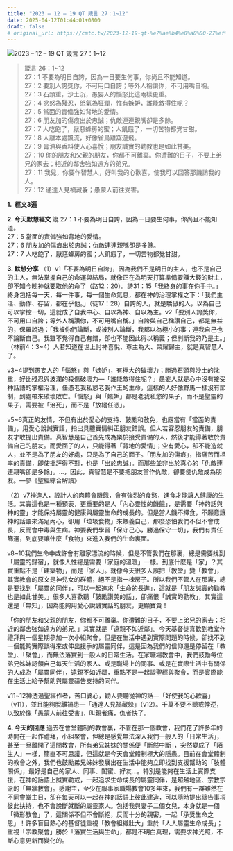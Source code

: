```yaml
---
title: "2023 – 12 – 19 QT 箴言 27：1~12"
date: 2025-04-12T01:44:01+0800
draft: false
# original_url: https://cmtc.tw/2023-12-19-qt-%e7%ae%b4%e8%a8%80-27%ef%bc%9a112
---
```


![2023 – 12 – 19 QT 箴言 27：1\~12](/images/qt.jpg  "2023 – 12 – 19 QT 箴言 27：1\~12")

> 箴言 26：1\~12  
> 27：1 不要為明日自誇，因為一日要生何事，你尚且不能知道。  
> 27：2 要別人誇獎你，不可用口自誇；等外人稱讚你，不可用嘴自稱。  
> 27：3 石頭重，沙土沉，愚妄人的惱怒比這兩樣更重。  
> 27：4 忿怒為殘忍，怒氣為狂瀾，惟有嫉妒，誰能敵得住呢？  
> 27：5 當面的責備強如背地的愛情。  
> 27：6 朋友加的傷痕出於忠誠；仇敵連連親嘴卻是多餘。  
> 27：7 人吃飽了，厭惡蜂房的蜜；人飢餓了，一切苦物都覺甘甜。  
> 27：8 人離本處飄流，好像雀鳥離窩遊飛。  
> 27：9 膏油與香料使人心喜悅；朋友誠實的勸教也是如此甘美。  
> 27：10 你的朋友和父親的朋友，你都不可離棄。你遭難的日子，不要上弟兄的家去；相近的鄰舍強如遠方的弟兄。  
> 27：11 我兒，你要作智慧人，好叫我的心歡喜，使我可以回答那譏誚我的人。  
> 27：12 通達人見禍藏躲；愚蒙人前往受害。

**1.  經文3遍**

**2. 今天默想經文**
箴 27：1 不要為明日自誇，因為一日要生何事，你尚且不能知道。  
27：5 當面的責備強如背地的愛情。  
27：6 朋友加的傷痕出於忠誠；仇敵連連親嘴卻是多餘。  
27：7 人吃飽了，厭惡蜂房的蜜；人飢餓了，一切苦物都覺甘甜。

**3. 默想分享**
（1）v1「不要為明日自誇」，因為我們不是明日的主人，也不是自己的主人，無法掌握自己的命運與結局，就像正在為明天打算準備要賺大錢的財主，卻不知今晚神就要取他的命了（路12：20）。詩31：15「我終身的事在你手中。」終身包括每一天，每一件事，每一個生命氣息，都在神的治理掌權之下：「我們生活、動作、存留，都在乎他。」（徒17：28）自誇的人，就是驕傲的人，以為自己可以掌控一切，這就成了自我中心、自以為神、自以為主。v2「要別人誇獎你，不可用口自誇；等外人稱讚你，不可用嘴自稱。」自誇與自己稱讚自己，都是無益的，保羅說過：「我被你們論斷，或被別人論斷，我都以為極小的事；連我自己也不論斷自己。我雖不覺得自己有錯，卻也不能因此得以稱義；但判斷我的乃是主。」（林前4：3\~4）人若知道在世上討神喜悅、尊主為大、榮耀歸主，就是真智慧人了。

v3\~4提到愚妄人的「惱怒」與「嫉妒」，有極大的破壞力；勝過石頭與沙土的沈重，好比殘忍與波瀾的殺傷破壞力—「誰能敵得住呢？」愚妄人就是心中沒有接受神話語的掌權治理，任憑老我私慾老我作王的生命，這樣的人好像野馬一樣沒有節制，到處帶來破壞敗亡。「惱怒」與「嫉妒」都是老我私慾的果子，而不是聖靈的果子，需要被「治死」，而不是「放縱任憑」。

v5\~6真正的友情，不但有出於愛心的支持、鼓勵和赦免，也應當有「當面的責備」，用愛心說誠實話，指出具體實情糾正朋友錯誤。但人若容忍朋友的責備，朋友才敢提出責備。真智慧是自己首先成為樂於接受責備的人，然後才能得著敢於責備自己的朋友。而愛面子的人，只能得著「背地的愛情」；空有愛心，卻不能造就人，並不是為了朋友的好處，只是為了自己的面子。「朋友加的傷痕」，指痛苦而坦率的責備，即使批評得不對，也是「出於忠誠」。而那些並非出於真心的「仇敵連連親嘴卻是多餘」。…，因此，真智慧是不要把朋友當作仇敵，卻要使仇敵成為朋友。—參《聖經綜合解讀》

（2）v7神造人，設計人的肉體會饑餓，會有強烈的食慾，進食才能讓人健康的生活。其實這也是一種預表，更重要的是人「內心靈性的饑餓」，是需要「神的話與神的靈」才能保持屬靈的健康與屬靈生命的成長的。但是當人饑不擇食，不願意讓神的話語來滿足內心，卻用「垃圾食物」來餵養自己，那麼恐怕我們不但不會成長，反而會中毒與生病。神要我們學習「保守己心，勝過保守一切」，我們有責任篩選，到底要讓什麼「食物」來進入我們的生命裏面。

v8\~10我們生命中或許會有離家漂流的時候，但是不管我們在那裏，總是需要找到「屬靈的歸宿」，就像人性總是需要「家庭的溫暖」一樣。到底什麼是「家」？其實重點不是「建築物」，而是「家人」。就像今天很多人誤把「教堂」變「教會」，其實教會的原文是神兒女的群體，絕不是指一棟房子。所以我們不管人在那裏，總是要找到「屬靈的同伴」，可以一起追求「生命的長進」，這就是「朋友誠實的勸教也是如此甘美。」很多人喜歡聽「鼓勵讚美的話」，卻痛恨「誠實的勸教」，其實這還是「無知」，因為能夠用愛心說誠實話的朋友，更顯寶貴！

「你的朋友和父親的朋友，你都不可離棄。你遭難的日子，不要上弟兄的家去；相近的鄰舍強如遠方的弟兄。」其實就是「遠親不如近鄰」。今天基督徒喜歡到教堂作禮拜與一個星期參加一次小組聚會，但是在生活中遇到實際問題的時候，卻找不到一個能夠實際談得來或伸出援手的屬靈同伴，這是因為我們的信仰還是停留在「教堂」、「聚會」，而無法落實到一般人的日常生活。在家職場教會中，我們鼓勵每位弟兄姊妹認領自己每天生活的家人、或是職場上的同事、或是在實際生活中有關係的人成為「屬靈同伴」，遠親不如近鄰，重點不是一起談聖經與聚會，而是實際能在生活上給予幫助與屬靈禱告支持的同伴。

v11\~12神透過聖經作者，苦口婆心，勸人要聽從神的話—「好使我的心歡喜」（v11），並且能夠脫離禍患—「通達人見禍藏躲」（v12）。千萬不要不聽或悖逆，以致於像「愚蒙人前往受害」，叫親者痛，仇者快了。

**4. 今天的回應**
過去在會堂體制的教會裏，不管在那一個教會，我們花了許多年的時間在一起作禮拜，小組聚會，但總是感覺無法深入我們一般人的「日常生活」，甚至一旦離開了這間教會，所有弟兄姊妹的關係便「斷然中斷」，突然變成了「陌生人」一樣，簡直不可思議，但這就是今天會堂體制極大的隱患。目前在會堂體制的教會之外，我們也鼓勵弟兄姊妹發展出在生活中能夠立即找到支援幫助的「肢體關係」，最好是自己的家人、同事、閨蜜、好友…。特別是能夠在生活上實際支援，在神的話語上誠實勸戒，一起追求生命成長的屬靈同伴，是超越地區、宗教宗派的「無牆教會」。感謝主，至少在服事家職場教會10多年來，我們有一群雖然在不同會堂主日，卻在每天可以一起在神的話語上彼此建造，可以隨時提出禱告事項彼此扶持，也不會說斷就斷的屬靈家人。包括我與妻子二個女兒，本身就是一個「微形教會」了，這關係不但不會斷絕，反而十分的親密，一起「承受生命之恩」！許多盲目熱心的基督徒重視「教會組織壯大」重於「人人屬靈生命成長」；重視「宗教聚會」勝於「落實生活與生命」，都是不明白真理，需要求神光照，不斷心意更新而變化的。
